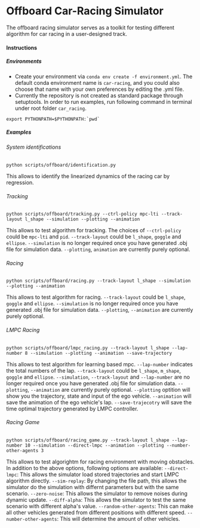 #  Offboard Car-Racing Simulator
The offboard racing simulator serves as a toolkit for testing different algorithm for car racing in a user-designed track.

#### Instructions

##### Environments
* Create your environment via `conda env create -f environment.yml`. The default conda environment name is `car-racing`, and you could also choose that name with your own preferences by editing the .yml file.
* Currently the repository is not created as standard package through setuptools. In order to run examples, run following command in terminal under root folder `car_racing`.
```
export PYTHONPATH=$PYTHONPATH:`pwd`
```

##### Examples
###### System identifications
```
python scripts/offboard/identification.py
``` 
This allows to identify the linearized dynamics of the racing car by regression.
###### Tracking 
```
python scripts/offboard/tracking.py --ctrl-policy mpc-lti --track-layout l_shape --simulation --plotting --animation 
```
This allows to test algorithm for tracking. The choices of `--ctrl-policy` could be `mpc-lti` and `pid`. `--track-layout` could be `l_shape`, `goggle` and `ellipse`. `--simulation` is no longer required once you have generated .obj file for simulation data. `--plotting`, `animation` are currently purely optional.

###### Racing
```
python scripts/offboard/racing.py --track-layout l_shape --simulation --plotting --animation
```
This allows to test algorithm for racing. `--track-layout` could be `l_shape`, `goggle` and `ellipse`. `--simulation` is no longer required once you have generated .obj file for simulation data. `--plotting`, `--animation` are currently purely optional.

###### LMPC Racing
```
python scripts/offboard/lmpc_racing.py --track-layout l_shape --lap-number 8 --simulation --plotting --animation --save-trajectory
```
This allows to test algorithm for learning based mpc. `--lap-number` indicates the total numbers of the lap. `--track-layout` could be `l_shape`, `m_shape`, `goggle` and `ellipse`. `--simulation`, `--track-layout` and `--lap-number` are no longer required once you have generated .obj file for simulation data. `--plotting`, `--animation` are currently purely optional. `--plotting` optition will show you the trajectory, state and input of the ego vehicle. `--animation` will save the animation of the ego vehicle's lap. `--save-trajecotry` will save the time optimal trajectory generated by LMPC controller.

###### Racing Game

```
python scripts/offboard/racing_game.py --track-layout l_shape --lap-number 10 --simulation --direct-lmpc --animation --plotting --number-other-agents 3
```
This allows to test algorightm for racing environment with moving obstacles. In addition to the above options, following options are available:
`--direct-lmpc`: This allows the simulator load stored trajectories and start LMPC algorithm directly.
`--sim-replay`: By changing the file path, this allows the simulator do the simulation with differnt parameters but with the same scenario.
`--zero-noise`: This allows the simulator to remove noises during dynamic update.
`--diff-alpha`: This allows the simulator to test the same scenario with different alpha's value.
`--random-other-agents`: This can make all other vehicles generated from different positions with different speed.
`--number-other-agents`: This will determine the amount of other vehicles.